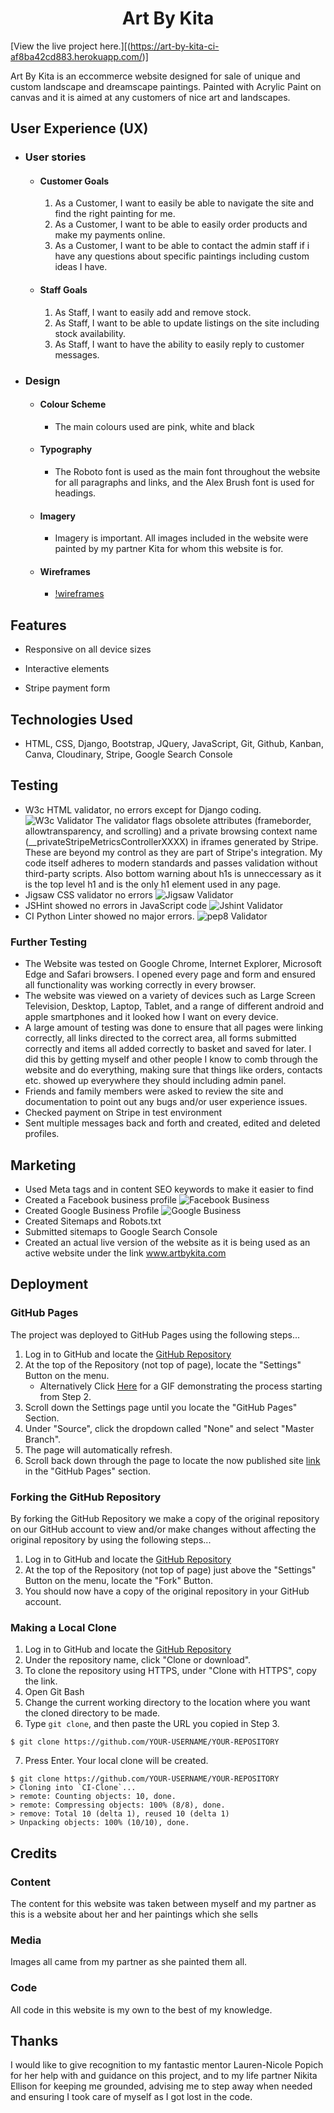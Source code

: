 <h1 align="center">Art By Kita</h1>

[View the live project here.][(https://art-by-kita-ci-af8ba42cd883.herokuapp.com/)]

Art By Kita is an eccommerce website designed for sale of unique and custom landscape and dreamscape paintings. Painted with Acrylic Paint on canvas and it is aimed at any customers of nice art and landscapes.

## User Experience (UX)

-   ### User stories

    -   #### Customer Goals

        1. As a Customer, I want to easily be able to navigate the site and find the right painting for me.
        2. As a Customer, I want to be able to easily order products and make my payments online.
        3. As a Customer, I want to be able to contact the admin staff if i have any questions about specific paintings including custom ideas I have.

    -   #### Staff Goals

        1. As Staff, I want to easily add and remove stock.
        2. As Staff, I want to be able to update listings on the site including stock availability.
        3. As Staff, I want to have the ability to easily reply to customer messages.
           
-   ### Design
    -   #### Colour Scheme
        -   The main colours used are pink, white and black
    -   #### Typography
        -   The Roboto font is used as the main font throughout the website for all paragraphs and links, and the Alex Brush font is used for headings.
    -   #### Imagery
        -   Imagery is important. All images included in the website were painted by my partner Kita for whom this website is for.
    -   #### Wireframes
        -   [!wireframes](readme_images/wireframes.jpg)
     
## Features

-   Responsive on all device sizes

-   Interactive elements

-   Stripe payment form

## Technologies Used

-   HTML, CSS, Django, Bootstrap, JQuery, JavaScript, Git, Github, Kanban, Canva, Cloudinary, Stripe, Google Search Console

## Testing

-   W3c HTML validator, no errors except for Django coding.
  ![W3c Validator](readme_images/w3c.jpg)
    The validator flags obsolete attributes (frameborder, allowtransparency, and scrolling) and a private browsing context name (__privateStripeMetricsControllerXXXX) in iframes generated by Stripe. These are beyond my control as they are part of Stripe's integration. My code itself adheres to modern standards and passes validation without third-party scripts.
    Also bottom warning about h1s is unneccessary as it is the top level h1 and is the only h1 element used in any page.
-   Jigsaw CSS validator no errors
  ![Jigsaw Validator](readme_images/jigsaw.jpg)
-   JSHint showed no errors in JavaScript code
  ![Jshint Validator](readme_images/jshint.jpg)
-   CI Python Linter showed no major errors.
  ![pep8 Validator](readme_images/pep8ci.jpg)

### Further Testing

-   The Website was tested on Google Chrome, Internet Explorer, Microsoft Edge and Safari browsers. I opened every page and form and ensured all functionality was working correctly in every browser.
-   The website was viewed on a variety of devices such as Large Screen Television, Desktop, Laptop, Tablet, and a range of different android and apple smartphones and it looked how I want on every device.
-   A large amount of testing was done to ensure that all pages were linking correctly, all links directed to the correct area, all forms submitted correctly and items all added correctly to basket and saved for later. I did this by getting myself and other people I know to comb through the website and do everything, making sure that things like orders, contacts etc. showed up everywhere they should including admin panel.
-   Friends and family members were asked to review the site and documentation to point out any bugs and/or user experience issues.
-   Checked payment on Stripe in test environment
-   Sent multiple messages back and forth and created, edited and deleted profiles.

## Marketing

-   Used Meta tags and in content SEO keywords to make it easier to find
-   Created a Facebook business profile ![Facebook Business](readme_images/fb-business.jpg)
-   Created Google Business Profile ![Google Business](readme_images/google-business.jpg)
-   Created Sitemaps and Robots.txt
-   Submitted sitemaps to Google Search Console
-   Created an actual live version of the website as it is being used as an active website under the link www.artbykita.com

## Deployment

### GitHub Pages

The project was deployed to GitHub Pages using the following steps...

1. Log in to GitHub and locate the [GitHub Repository](https://github.com/)
2. At the top of the Repository (not top of page), locate the "Settings" Button on the menu.
    - Alternatively Click [Here](https://raw.githubusercontent.com/) for a GIF demonstrating the process starting from Step 2.
3. Scroll down the Settings page until you locate the "GitHub Pages" Section.
4. Under "Source", click the dropdown called "None" and select "Master Branch".
5. The page will automatically refresh.
6. Scroll back down through the page to locate the now published site [link](https://github.com) in the "GitHub Pages" section.

### Forking the GitHub Repository

By forking the GitHub Repository we make a copy of the original repository on our GitHub account to view and/or make changes without affecting the original repository by using the following steps...

1. Log in to GitHub and locate the [GitHub Repository](https://github.com/)
2. At the top of the Repository (not top of page) just above the "Settings" Button on the menu, locate the "Fork" Button.
3. You should now have a copy of the original repository in your GitHub account.

### Making a Local Clone

1. Log in to GitHub and locate the [GitHub Repository](https://github.com/)
2. Under the repository name, click "Clone or download".
3. To clone the repository using HTTPS, under "Clone with HTTPS", copy the link.
4. Open Git Bash
5. Change the current working directory to the location where you want the cloned directory to be made.
6. Type `git clone`, and then paste the URL you copied in Step 3.

```
$ git clone https://github.com/YOUR-USERNAME/YOUR-REPOSITORY
```

7. Press Enter. Your local clone will be created.

```
$ git clone https://github.com/YOUR-USERNAME/YOUR-REPOSITORY
> Cloning into `CI-Clone`...
> remote: Counting objects: 10, done.
> remote: Compressing objects: 100% (8/8), done.
> remove: Total 10 (delta 1), reused 10 (delta 1)
> Unpacking objects: 100% (10/10), done.
```

## Credits

### Content

The content for this website was taken between myself and my partner as this is a website about her and her paintings which she sells

### Media

Images all came from my partner as she painted them all.

### Code

All code in this website is my own to the best of my knowledge.

## Thanks

I would like to give recognition to my fantastic mentor Lauren-Nicole Popich for her help with and guidance on this project, and to my life partner Nikita Ellison for keeping me grounded, advising me to step away when needed and ensuring I took care of myself as I got lost in the code.
